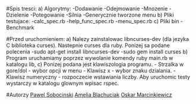 #Spis tresci:
    a) Algorytmy:
        -Dodawanie
        -Odejmowanie
        -Mnozenie
        -Dzielenie
        -Potegowanie
        -Silnia
        -Generycznie tworzone menu
    b) Pliki testujace:
        -calc_spec.rb
        -help_func_spec.rb
        -menu_spec.rb
    c) Pliki bin
        -Benchmark

#Przed uruchomieniem:
    a) Nalezy zainstalowac libncurses-dev (dla jezyka C biblioteka curses). 
    Nastepnie curses dla ruby. Ponizej sa podane polecenia
        -sudo apt-get install libncurses-dev
        -sudo gem install curses
    b) Program uruchamiamy poprzez wywolanie komendy ruby main.rb w katalogu lib,
    c) Ponizej podana jest klawiszologia programu.
        - Strzalka w gore/dol - wybor opcji w menu
        - Klawisz x - wybor znaku dzialania.
        - Klawisz numeryczny - rozpoczecie wstawiania liczby.
Aby uruchomic testy wystarczy w katalogu glownym wpisac rspec.

#Autorzy
[Pawel Sobocinski](https://github.com/Redellex/testowanie_ruby)
[Amelia Blachuciak](https://github.com/erathiel/tar-2015)
[Oskar Marcinkiewicz](https://github.com/BoskiOski/Tar)
